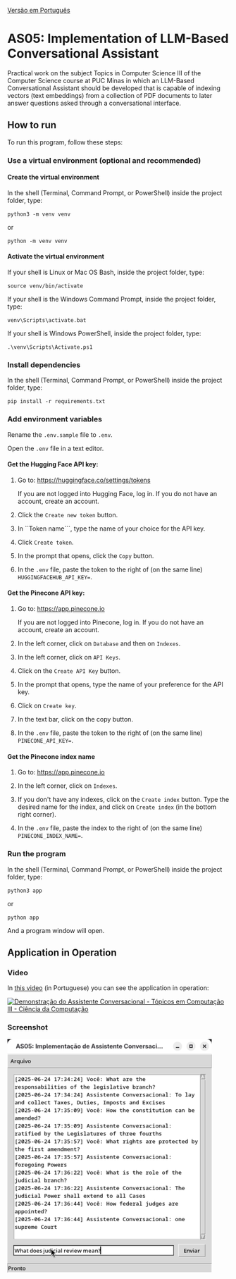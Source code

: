 [Versão em Português](README.md)

# AS05: Implementation of LLM-Based Conversational Assistant

Practical work on the subject Topics in Computer Science III of the Computer Science course at PUC Minas in which an LLM-Based Conversational Assistant should be developed that is capable of indexing vectors (text embeddings) from a collection of PDF documents to later answer questions asked through a conversational interface.

## How to run

To run this program, follow these steps:

### Use a virtual environment (optional and recommended)

#### Create the virtual environment

In the shell (Terminal, Command Prompt, or PowerShell) inside the project folder, type:

```
python3 -m venv venv
```

or

```
python -m venv venv
```

#### Activate the virtual environment

If your shell is Linux or Mac OS Bash, inside the project folder, type:

```
source venv/bin/activate
```

If your shell is the Windows Command Prompt, inside the project folder, type:

```
venv\Scripts\activate.bat
```

If your shell is Windows PowerShell, inside the project folder, type:

```
.\venv\Scripts\Activate.ps1
```

### Install dependencies

In the shell (Terminal, Command Prompt, or PowerShell) inside the project folder, type:

```
pip install -r requirements.txt
```

### Add environment variables

Rename the ```.env.sample``` file to ```.env```.

Open the ```.env``` file in a text editor.

#### Get the Hugging Face API key:

1. Go to: https://huggingface.co/settings/tokens

   If you are not logged into Hugging Face, log in. If you do not have an account, create an account.

2. Click the ```Create new token``` button.

3. In ``Token name```, type the name of your choice for the API key.

4. Click ```Create token```.

5. In the prompt that opens, click the ```Copy``` button.

6. In the ```.env``` file, paste the token to the right of (on the same line) ```HUGGINGFACEHUB_API_KEY=```.

#### Get the Pinecone API key:

1. Go to: https://app.pinecone.io

   If you are not logged into Pinecone, log in. If you do not have an account, create an account.

2. In the left corner, click on ```Database``` and then on ```Indexes```.

3. In the left corner, click on ```API Keys```.

4. Click on the ```Create API Key``` button.

5. In the prompt that opens, type the name of your preference for the API key.

6. Click on ```Create key```.

7. In the text bar, click on the copy button.

8. In the ```.env``` file, paste the token to the right of (on the same line) ```PINECONE_API_KEY=```.

#### Get the Pinecone index name

1. Go to: https://app.pinecone.io

2. In the left corner, click on ```Indexes```.

3. If you don't have any indexes, click on the ```Create index``` button. Type the desired name for the index, and click on ```Create index``` (in the bottom right corner).

4. In the ```.env``` file, paste the index to the right of (on the same line) ```PINECONE_INDEX_NAME=```.

### Run the program

In the shell (Terminal, Command Prompt, or PowerShell) inside the project folder, type:

```
python3 app
```

or

```
python app
```

And a program window will open.

## Application in Operation

### Video

In [this video](https://youtu.be/sO1tvquSQWM) (in Portuguese) you can see the application in operation:

[![Demonstração do Assistente Conversacional - Tópicos em Computação III - Ciência da Computação](https://img.youtube.com/vi/sO1tvquSQWM/0.jpg)](https://youtu.be/sO1tvquSQWM)

### Screenshot

![Screenshot of Conversational Assistant, showing an example conversation](screenshots/vlcsnap-2025-06-24-18h17m50s983.png)